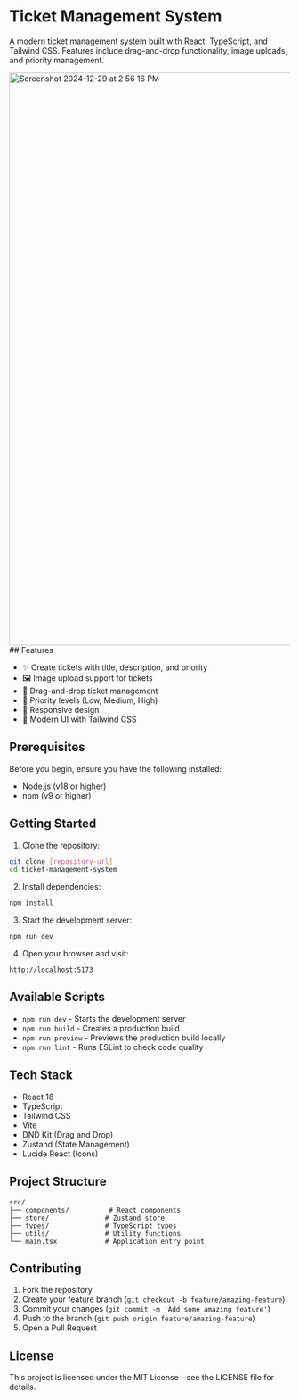# Ticket Management System

A modern ticket management system built with React, TypeScript, and Tailwind CSS. Features include drag-and-drop functionality, image uploads, and priority management.

<img width="1027" alt="Screenshot 2024-12-29 at 2 56 16 PM" src="https://github.com/user-attachments/assets/3adb7cf2-b01b-4a85-97fc-c4e6145f321e" />
## Features

- ✨ Create tickets with title, description, and priority
- 🖼️ Image upload support for tickets
- 🔄 Drag-and-drop ticket management
- 🎯 Priority levels (Low, Medium, High)
- 📱 Responsive design
- 🎨 Modern UI with Tailwind CSS

## Prerequisites

Before you begin, ensure you have the following installed:
- Node.js (v18 or higher)
- npm (v9 or higher)

## Getting Started

1. Clone the repository:
```bash
git clone [repository-url]
cd ticket-management-system
```

2. Install dependencies:
```bash
npm install
```

3. Start the development server:
```bash
npm run dev
```

4. Open your browser and visit:
```
http://localhost:5173
```

## Available Scripts

- `npm run dev` - Starts the development server
- `npm run build` - Creates a production build
- `npm run preview` - Previews the production build locally
- `npm run lint` - Runs ESLint to check code quality

## Tech Stack

- React 18
- TypeScript
- Tailwind CSS
- Vite
- DND Kit (Drag and Drop)
- Zustand (State Management)
- Lucide React (Icons)

## Project Structure

```
src/
├── components/          # React components
├── store/              # Zustand store
├── types/              # TypeScript types
├── utils/              # Utility functions
└── main.tsx            # Application entry point
```

## Contributing

1. Fork the repository
2. Create your feature branch (`git checkout -b feature/amazing-feature`)
3. Commit your changes (`git commit -m 'Add some amazing feature'`)
4. Push to the branch (`git push origin feature/amazing-feature`)
5. Open a Pull Request

## License

This project is licensed under the MIT License - see the LICENSE file for details.
